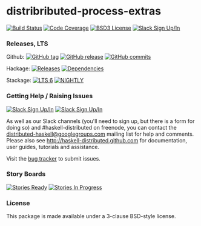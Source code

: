 # distribributed-process-extras
[![Build Status](https://secure.travis-ci.org/haskell-distributed/distributed-process-extras.png)](http://travis-ci.org/haskell-distributed/distributed-process-extras)
[![Code Coverage](https://coveralls.io/repos/github/haskell-distributed/distributed-process-extras/badge.svg?branch=master)](https://coveralls.io/github/haskell-distributed/distributed-process-extras?branch=master)
[![BSD3 License](http://img.shields.io/badge/license-BSD3-brightgreen.svg)](https://tldrlegal.com/license/bsd-3-clause-license-%28revised%29)
[![Slack Sign Up/In](https://rauchg-slackin-dxinpkuzrg.now.sh/badge.svg)](https://rauchg-slackin-dxinpkuzrg.now.sh/)

### Releases, LTS
Github: [![GitHub tag](https://img.shields.io/github/tag/haskell-distributed/distributed-process-extras.svg)]() [![GitHub release](https://img.shields.io/github/release/haskell-distibuted/distributed-process-extras.svg)]() [![GitHub commits](https://img.shields.io/github/commits-since/haskell-distributed/distributed-process-extras/release-0.2.1.svg)]()

Hackage: [![Releases](https://img.shields.io/hackage/v/distributed-process-extras.svg)](https://hackage.haskell.org/package/distributed-process-extras) [![Dependencies](https://img.shields.io/hackage-deps/v/distributed-process-extras.svg)](http://packdeps.haskellers.com/feed?needle=distributed-process-extras)

Stackage: [![LTS 6](https://www.stackage.org/package/distributed-process-extras/badge/lts-6)](http://stackage.org/lts-6/package/distributed-process-extras)
[![NIGHTLY](https://www.stackage.org/package/distributed-process-extras/badge/nightly)](http://stackage.org/nightly/package/distributed-process-extras)

### Getting Help / Raising Issues
[![Slack Sign Up/In](https://rauchg-slackin-dxinpkuzrg.now.sh/badge.svg)](https://rauchg-slackin-dxinpkuzrg.now.sh/) [![Slack Sign Up/In](https://img.shields.io/badge/Freenode-%23haskell--distributed-ff69b4.svg)]()

As well as our Slack channels (you'll need to sign up, but there is a form for doing so) and #haskell-distributed on freenode, you can contact the distributed-haskell@googlegroups.com mailing list for help and comments. Please also see http://haskell-distributed.github.com for documentation, user guides, tutorials and assistance.

Visit the [bug tracker](https://github.com/haskell-distributed/distributed-process-extras/issues) to submit issues.

### Story Boards
[![Stories Ready](https://badge.waffle.io/haskell-distributed/distributed-process-extras.svg?label=ready&title=Ready)](https://waffle.io/haskell-distributed/distributed-process-extras)
[![Stories In Progress](https://badge.waffle.io/haskell-distributed/distributed-process-extras.svg?label=waffle%3Ain%20progress&title=In%20Progress)](https://waffle.io/haskell-distributed/distributed-process-extras)

### License

This package is made available under a 3-clause BSD-style license.
